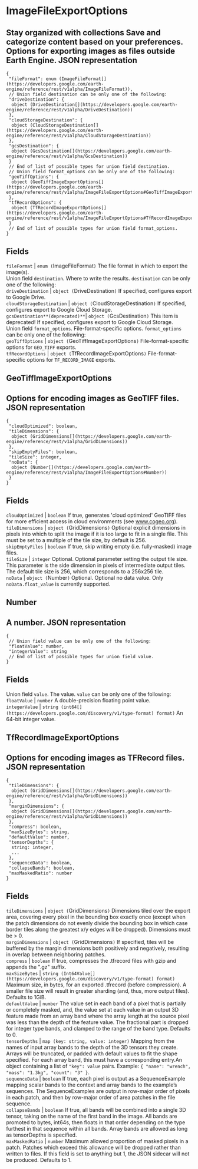  
#  ImageFileExportOptions 
Stay organized with collections  Save and categorize content based on your preferences. 
Options for exporting images as files outside Earth Engine.
JSON representation  
---  
```
{
 "fileFormat": enum (ImageFileFormat[](https://developers.google.com/earth-engine/reference/rest/v1alpha/ImageFileFormat)),
 // Union field destination can be only one of the following:
 "driveDestination": {
  object (DriveDestination[](https://developers.google.com/earth-engine/reference/rest/v1alpha/DriveDestination))
 },
 "cloudStorageDestination": {
  object (CloudStorageDestination[](https://developers.google.com/earth-engine/reference/rest/v1alpha/CloudStorageDestination))
 },
 "gcsDestination": {
  object (GcsDestination[](https://developers.google.com/earth-engine/reference/rest/v1alpha/GcsDestination))
 }
 // End of list of possible types for union field destination.
 // Union field format_options can be only one of the following:
 "geoTiffOptions": {
  object (GeoTiffImageExportOptions[](https://developers.google.com/earth-engine/reference/rest/v1alpha/ImageFileExportOptions#GeoTiffImageExportOptions))
 },
 "tfRecordOptions": {
  object (TfRecordImageExportOptions[](https://developers.google.com/earth-engine/reference/rest/v1alpha/ImageFileExportOptions#TfRecordImageExportOptions))
 }
 // End of list of possible types for union field format_options.
}
```
  
Fields  
---  
`fileFormat` |  `enum (`ImageFileFormat[](https://developers.google.com/earth-engine/reference/rest/v1alpha/ImageFileFormat)`)` The file format in which to export the image(s).  
Union field `destination`. Where to write the results. `destination` can be only one of the following:  
`driveDestination` |  `object (`DriveDestination[](https://developers.google.com/earth-engine/reference/rest/v1alpha/DriveDestination)`)` If specified, configures export to Google Drive.  
`cloudStorageDestination` |  `object (`CloudStorageDestination[](https://developers.google.com/earth-engine/reference/rest/v1alpha/CloudStorageDestination)`)` If specified, configures export to Google Cloud Storage.  
`gcsDestination**(deprecated)**`|  `object (`GcsDestination[](https://developers.google.com/earth-engine/reference/rest/v1alpha/GcsDestination)`)` This item is deprecated! If specified, configures export to Google Cloud Storage.  
Union field `format_options`. File-format-specific options. `format_options` can be only one of the following:  
`geoTiffOptions` |  `object (`GeoTiffImageExportOptions[](https://developers.google.com/earth-engine/reference/rest/v1alpha/ImageFileExportOptions#GeoTiffImageExportOptions)`)` File-format-specific options for `GEO_TIFF` exports.  
`tfRecordOptions` |  `object (`TfRecordImageExportOptions[](https://developers.google.com/earth-engine/reference/rest/v1alpha/ImageFileExportOptions#TfRecordImageExportOptions)`)` File-format-specific options for `TF_RECORD_IMAGE` exports.  
## GeoTiffImageExportOptions
Options for encoding images as GeoTIFF files.
JSON representation  
---  
```
{
 "cloudOptimized": boolean,
 "tileDimensions": {
  object (GridDimensions[](https://developers.google.com/earth-engine/reference/rest/v1alpha/GridDimensions))
 },
 "skipEmptyFiles": boolean,
 "tileSize": integer,
 "noData": {
  object (Number[](https://developers.google.com/earth-engine/reference/rest/v1alpha/ImageFileExportOptions#Number))
 }
}
```
  
Fields  
---  
`cloudOptimized` |  `boolean` If true, generates 'cloud optimized' GeoTIFF files for more efficient access in cloud environments (see www.cogeo.org).  
`tileDimensions` |  `object (`GridDimensions[](https://developers.google.com/earth-engine/reference/rest/v1alpha/GridDimensions)`)` Optional explicit dimensions in pixels into which to split the image if it is too large to fit in a single file. This must be set to a multiple of the tile size, by default is 256.  
`skipEmptyFiles` |  `boolean` If true, skip writing empty (i.e. fully-masked) image files.  
`tileSize` |  `integer` Optional. Optional parameter setting the output tile size. This parameter is the side dimension in pixels of intermediate output tiles. The default tile size is 256, which corresponds to a 256x256 tile.  
`noData` |  `object (`Number[](https://developers.google.com/earth-engine/reference/rest/v1alpha/ImageFileExportOptions#Number)`)` Optional. Optional no data value. Only `noData.float_value` is currently supported.  
## Number
A number.
JSON representation  
---  
```
{
 // Union field value can be only one of the following:
 "floatValue": number,
 "integerValue": string
 // End of list of possible types for union field value.
}
```
  
Fields  
---  
Union field `value`. The value. `value` can be only one of the following:  
`floatValue` |  `number` A double-precision floating point value.  
`integerValue` |  `string (int64[](https://developers.google.com/discovery/v1/type-format) format)` An 64-bit integer value.  
## TfRecordImageExportOptions
Options for encoding images as TFRecord files.
JSON representation  
---  
```
{
 "tileDimensions": {
  object (GridDimensions[](https://developers.google.com/earth-engine/reference/rest/v1alpha/GridDimensions))
 },
 "marginDimensions": {
  object (GridDimensions[](https://developers.google.com/earth-engine/reference/rest/v1alpha/GridDimensions))
 },
 "compress": boolean,
 "maxSizeBytes": string,
 "defaultValue": number,
 "tensorDepths": {
  string: integer,
  ...
 },
 "sequenceData": boolean,
 "collapseBands": boolean,
 "maxMaskedRatio": number
}
```
  
Fields  
---  
`tileDimensions` |  `object (`GridDimensions[](https://developers.google.com/earth-engine/reference/rest/v1alpha/GridDimensions)`)` Dimensions tiled over the export area, covering every pixel in the bounding box exactly once (except when the patch dimensions do not evenly divide the bounding box in which case border tiles along the greatest x/y edges will be dropped). Dimensions must be > 0.  
`marginDimensions` |  `object (`GridDimensions[](https://developers.google.com/earth-engine/reference/rest/v1alpha/GridDimensions)`)` If specified, tiles will be buffered by the margin dimensions both positively and negatively, resulting in overlap between neighboring patches.  
`compress` |  `boolean` If true, compresses the .tfrecord files with gzip and appends the ".gz" suffix.  
`maxSizeBytes` |  `string (Int64Value[](https://developers.google.com/discovery/v1/type-format) format)` Maximum size, in bytes, for an exported .tfrecord (before compression). A smaller file size will result in greater sharding (and, thus, more output files). Defaults to 1GiB.  
`defaultValue` |  `number` The value set in each band of a pixel that is partially or completely masked, and, the value set at each value in an output 3D feature made from an array band where the array length at the source pixel was less than the depth of the feature value. The fractional part is dropped for integer type bands, and clamped to the range of the band type. Defaults to 0.  
`tensorDepths` |  `map (key: string, value: integer)` Mapping from the names of input array bands to the depth of the 3D tensors they create. Arrays will be truncated, or padded with default values to fit the shape specified. For each array band, this must have a corresponding entry.An object containing a list of `"key": value` pairs. Example: `{ "name": "wrench", "mass": "1.3kg", "count": "3" }`.  
`sequenceData` |  `boolean` If true, each pixel is output as a SequenceExample mapping scalar bands to the context and array bands to the example’s sequences. The SequenceExamples are output in row-major order of pixels in each patch, and then by row-major order of area patches in the file sequence.  
`collapseBands` |  `boolean` If true, all bands will be combined into a single 3D tensor, taking on the name of the first band in the image. All bands are promoted to bytes, int64s, then floats in that order depending on the type furthest in that sequence within all bands. Array bands are allowed as long as tensorDepths is specified.  
`maxMaskedRatio` |  `number` Maximum allowed proportion of masked pixels in a patch. Patches which exceed this allowance will be dropped rather than written to files. If this field is set to anything but 1, the JSON sidecar will not be produced. Defaults to 1.  
